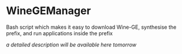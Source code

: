 # WineGEManager
Bash script which makes it easy to download Wine-GE, synthesise the prefix, and run applications inside the prefix

*a detailed description will be available here tomorrow*

